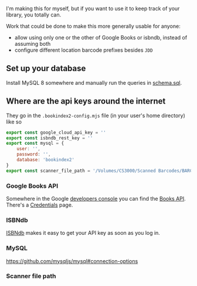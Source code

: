 I'm making this for myself, but if you want to use it to keep track of your library, you totally can.

Work that could be done to make this more generally usable for anyone:

- allow using only one or the other of Google Books or isbndb, instead of assuming both
- configure different location barcode prefixes besides `JDD`

## Set up your database

Install MySQL 8 somewhere and manually run the queries in [schema.sql](./schema.sql).

## Where are the api keys around the internet

They go in the `.bookindex2-config.mjs` file (in your user's home directory) like so

```js
export const google_cloud_api_key = ''
export const isbndb_rest_key = ''
export const mysql = {
	user: '',
	password: '',
	database: 'bookindex2'
}
export const scanner_file_path = '/Volumes/CS3000/Scanned Barcodes/BARCODES.TXT'
```

### Google Books API

Somewhere in the Google [developers console](https://console.developers.google.com/) you can find the [Books API](https://console.developers.google.com/apis/api/books.googleapis.com/overview?project=tokyo-trilogy-157720).  There's a [Credentials](https://console.developers.google.com/apis/api/books.googleapis.com/credentials?project=tokyo-trilogy-157720) page.

### ISBNdb

[ISBNdb](https://isbndb.com/) makes it easy to get your API key as soon as you log in.

### MySQL

<https://github.com/mysqljs/mysql#connection-options>

### Scanner file path

